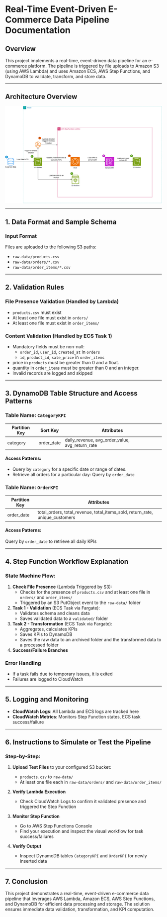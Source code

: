 # Real-Time Event-Driven E-Commerce Data Pipeline Documentation

## Overview
This project implements a real-time, event-driven data pipeline for an e-commerce platform. The pipeline is triggered by file uploads to Amazon S3 (using AWS Lambda) and uses Amazon ECS, AWS Step Functions, and DynamoDB to validate, transform, and store data.

---

## Architecture Overview

![Architecture](./images/Project-5.png)

---

## 1. Data Format and Sample Schema
### Input Format
Files are uploaded to the following S3 paths:
- `raw-data/products.csv`
- `raw-data/orders/*.csv`
- `raw-data/order_items/*.csv`

---

## 2. Validation Rules
### File Presence Validation (Handled by Lambda)
- `products.csv` must exist
- At least one file must exist in `orders/`
- At least one file must exist in `order_items/`

### Content Validation (Handled by ECS Task 1)
- Mandatory fields must be non-null:
   - `order_id`, `user_id`, `created_at` in `orders`
   - `id`, `product_id`, `sale_price` in `order_items`
- price in `products` must be greater than 0 and a float.
- quantity in `order_items` must be greater than 0 and an integer.
- Invalid records are logged and skipped

---

## 3. DynamoDB Table Structure and Access Patterns
### Table Name: `CategoryKPI`
| Partition Key | Sort Key   |     Attributes                                  |
|---------------|------------|-------------------------------------------------|
| category      | order_date | daily_revenue, avg_order_value, avg_return_rate |

#### Access Patterns:
- Query by `category` for a specific date or range of dates.
- Retrieve all orders for a particular day: Query by `order_date`

### Table Name: `OrderKPI`
| Partition Key |      Attributes                                  |
|---------------|-------------------------------------------------------------|
| order_date    | total_orders, total_revenue, total_items_sold, return_rate, unique_customers |

#### Access Patterns:
Query by `order_date` to retrieve all daily KPIs

---

## 4. Step Function Workflow Explanation
### State Machine Flow:
1. **Check File Presence** (Lambda Triggered by S3): 
   - Checks for the presence of `products.csv` and at least one file in `orders/` and `order_items/`
   - Triggered by an S3 PutObject event to the `raw-data/` folder
2. **Task 1 - Validation** (ECS Task via Fargate):
   - Validates schema and cleans data
   - Saves validated data to a `validated/` folder
3. **Task 2 - Transformation** (ECS Task via Fargate):
   - Aggregates, calculates KPIs
   - Saves KPIs to DynamoDB
   - Saves the raw data to an archived folder and the transformed data to a processed folder
4. **Success/Failure Branches**

### Error Handling
- If a task fails due to temporary issues, it is exited
- Failures are logged to CloudWatch

---

## 5. Logging and Monitoring
- **CloudWatch Logs**: All Lambda and ECS logs are tracked here
- **CloudWatch Metrics**: Monitors Step Function states, ECS task success/failure

---

## 6. Instructions to Simulate or Test the Pipeline
### Step-by-Step:
1. **Upload Test Files** to your configured S3 bucket:
   - `products.csv` to `raw-data/`
   - At least one file each in `raw-data/orders/` and `raw-data/order_items/`

2. **Verify Lambda Execution**
   - Check CloudWatch Logs to confirm it validated presence and triggered the Step Function

3. **Monitor Step Function**
   - Go to AWS Step Functions Console
   - Find your execution and inspect the visual workflow for task success/failures

4. **Verify Output**
   - Inspect DynamoDB tables `CategoryKPI` and `OrderKPI` for newly inserted data

---

## 7. Conclusion
This project demonstrates a real-time, event-driven e-commerce data pipeline that leverages AWS Lambda, Amazon ECS, AWS Step Functions, and DynamoDB for efficient data processing and storage.
The solution ensures immediate data validation, transformation, and KPI computation.
